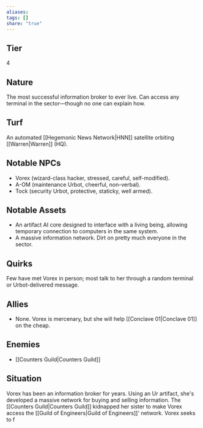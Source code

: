 ```yaml
---
aliases: 
tags: []
share: "true"
---
```

## Tier
4

## Nature
The most successful information broker to ever live. Can access any terminal in the sector—though no one can explain how.

## Turf
An automated [[Hegemonic News Network|HNN]] satellite orbiting [[Warren|Warren]] (HQ).

## Notable NPCs
- Vorex (wizard-class hacker, stressed, careful, self-modified).
- A-OM (maintenance Urbot, cheerful, non-verbal).
- Tock (security Urbot, protective, staticky, well armed).

## Notable Assets
- An artifact AI core designed to interface with a living being, allowing temporary connection to computers in the same system.
- A massive information network. Dirt on pretty much everyone in the sector.

## Quirks
Few have met Vorex in person; most talk to her through a random terminal or Urbot-delivered message.

## Allies
- None. Vorex is mercenary, but she will help [[Conclave 01|Conclave 01]] on the cheap.

## Enemies
- [[Counters Guild|Counters Guild]]

## Situation
Vorex has been an information broker for years. Using an Ur artifact, she's developed a massive network for buying and selling information. The [[Counters Guild|Counters Guild]] kidnapped her sister to make Vorex access the [[Guild of Engineers|Guild of Engineers]]' network. Vorex seeks to f